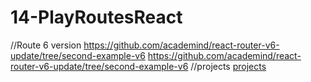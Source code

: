 # 14-PlayRoutesReact

//Route 6 version
https://github.com/academind/react-router-v6-update/tree/second-example-v6
https://github.com/academind/react-router-v6-update/tree/second-example-v6
//projects [projects](https://github.com/academind/react-complete-guide-code/tree/20-building-mpas-with-react-router)

